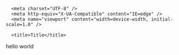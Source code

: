 <!DOCTYPE html>
<html lang="en">
   <head>
     
      <meta charset="UTF-8" />
      <meta http-equiv="X-UA-Compatible" content="IE=edge" />
      <meta name="viewport" content="width=device-width, initial-scale=1.0" />
     
      <title>Title</title>
     
   </head>
   <body>
     hello world
  </body>
 </html>
